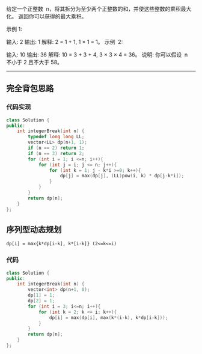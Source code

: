 给定一个正整数  n，将其拆分为至少两个正整数的和，并使这些整数的乘积最大化。 返回你可以获得的最大乘积。

示例 1:

输入: 2
输出: 1
解释: 2 = 1 + 1, 1 × 1 = 1。
示例  2:

输入: 10
输出: 36
解释: 10 = 3 + 3 + 4, 3 × 3 × 4 = 36。
说明: 你可以假设  n  不小于 2 且不大于 58。

---

## 完全背包思路

### 代码实现

```cpp
class Solution {
public:
    int integerBreak(int n) {
        typedef long long LL;
        vector<LL> dp(n+1, 1);
        if (n == 2) return 1;
        if (n == 3) return 2;
        for (int i = 1; i <=n; i++){
            for (int j = i; j <= n; j++){
                for (int k = 1; j - k*i >=0; k++){
                    dp[j] = max(dp[j], (LL)pow(i, k) * dp[j-k*i]);
                }
            }
        }
        return dp[n];
    }
};
```

## 序列型动态规划

`dp[i] = max{k*dp[i-k], k*[i-k]} (2<=k<=i)`

### 代码

```cpp
class Solution {
public:
    int integerBreak(int n) {
        vector<int> dp(n+1, 0);
        dp[1] = 1;
        dp[2] = 1;
        for (int i = 3; i<=n; i++){
            for (int k = 2; k <= i; k++){
                dp[i] = max(dp[i], max(k*(i-k), k*dp[i-k]));
            }
        }
        return dp[n];
    }
};
```
